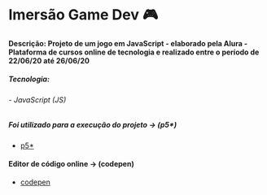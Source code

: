 # Imersão Game Dev :video_game:

#### Descrição: Projeto de um jogo em JavaScript - elaborado pela Alura - Plataforma de cursos online de tecnologia e realizado entre o período de 22/06/20 até 26/06/20

##### Tecnologia:

###### - JavaScript (JS)

##### Foi utilizado para a execução do projeto -> (p5\*)

- [p5\*](https://p5js.org/)

#### Editor de código online -> (codepen)

- [codepen](https://codepen.io/)

